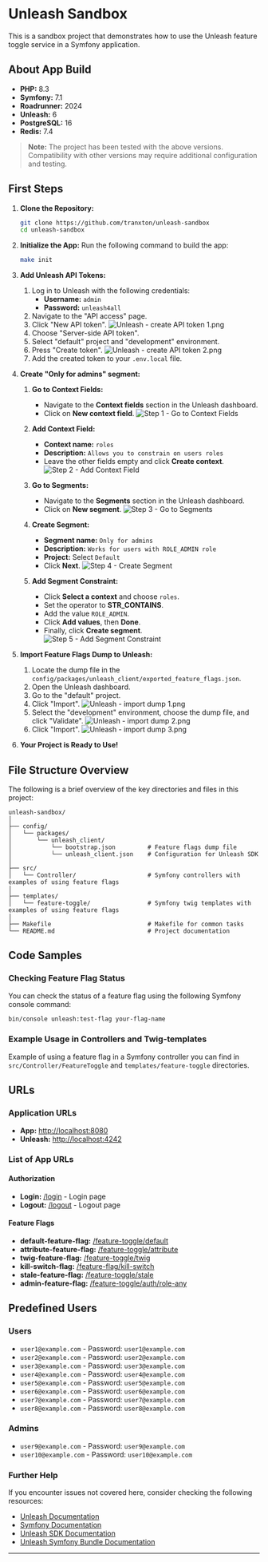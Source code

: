 # Unleash Sandbox

This is a sandbox project that demonstrates how to use the Unleash feature toggle service in a Symfony application.

## About App Build

- **PHP:** 8.3
- **Symfony:** 7.1
- **Roadrunner:** 2024
- **Unleash:** 6
- **PostgreSQL:** 16
- **Redis:** 7.4

> **Note:** The project has been tested with the above versions. Compatibility with other versions may require additional configuration and testing.

## First Steps

1. **Clone the Repository:**
   ```bash
   git clone https://github.com/tranxton/unleash-sandbox
   cd unleash-sandbox
   ```

2. **Initialize the App:**
   Run the following command to build the app:
   ```bash
   make init
   ```

3. **Add Unleash API Tokens:**
    1. Log in to Unleash with the following credentials:
        - **Username:** `admin`
        - **Password:** `unleash4all`
    2. Navigate to the "API access" page.
    3. Click "New API token".
       ![Unleash - create API token 1.png](documentation/images/1_create_api_token.png)
    4. Choose "Server-side API token".
    5. Select "default" project and "development" environment.
    6. Press "Create token".
       ![Unleash - create API token 2.png](documentation/images/2_create_api_token.png)
    7. Add the created token to your `.env.local` file.

4. **Create "Only for admins" segment:**

    1. **Go to Context Fields:**
        - Navigate to the **Context fields** section in the Unleash dashboard.
        - Click on **New context field**.
       ![Step 1 - Go to Context Fields](documentation/images/3_adding_segment.png)

    2. **Add Context Field:**
        - **Context name:** `roles`
        - **Description:** `Allows you to constrain on users roles`
        - Leave the other fields empty and click **Create context**.
       ![Step 2 - Add Context Field](documentation/images/4_adding_segment.png)

    3. **Go to Segments:**
        - Navigate to the **Segments** section in the Unleash dashboard.
        - Click on **New segment**.
       ![Step 3 - Go to Segments](documentation/images/5_adding_segment.png)

    4. **Create Segment:**
        - **Segment name:** `Only for admins`
        - **Description:** `Works for users with ROLE_ADMIN role`
        - **Project:** Select `Default`
        - Click **Next**.
       ![Step 4 - Create Segment](documentation/images/6_adding_segment.png)

    5. **Add Segment Constraint:**
        - Click **Select a context** and choose `roles`.
        - Set the operator to **STR_CONTAINS**.
        - Add the value `ROLE_ADMIN`.
        - Click **Add values**, then **Done**.
        - Finally, click **Create segment**.
       ![Step 5 - Add Segment Constraint](documentation/images/7_adding_segment.png)

5. **Import Feature Flags Dump to Unleash:**
    1. Locate the dump file in the `config/packages/unleash_client/exported_feature_flags.json`.
    2. Open the Unleash dashboard.
    3. Go to the "default" project.
    4. Click "Import".
       ![Unleash - import dump 1.png](documentation/images/9_importing_dump.png)
    5. Select the "development" environment, choose the dump file, and click "Validate".
       ![Unleash - import dump 2.png](documentation/images/10_importing_dump.png)
    6. Click "Import".
       ![Unleash - import dump 3.png](documentation/images/11_importing_dump.png)

6. **Your Project is Ready to Use!**

## File Structure Overview

The following is a brief overview of the key directories and files in this project:

```plaintext
unleash-sandbox/
│
├── config/
│   └── packages/
│       └── unleash_client/
│           └── bootstrap.json         # Feature flags dump file
│           └── unleash_client.json    # Configuration for Unleash SDK
│
├── src/
│   └── Controller/                    # Symfony controllers with examples of using feature flags
│
├── templates/
│   └── feature-toggle/                # Symfony twig templates with examples of using feature flags
│
├── Makefile                           # Makefile for common tasks
└── README.md                          # Project documentation
```

## Code Samples

### Checking Feature Flag Status

You can check the status of a feature flag using the following Symfony console command:

```bash
bin/console unleash:test-flag your-flag-name
```

### Example Usage in Controllers and Twig-templates

Example of using a feature flag in a Symfony controller you can find in `src/Controller/FeatureToggle` 
and `templates/feature-toggle` directories.

## URLs

### Application URLs

- **App:** [http://localhost:8080](http://localhost:8080)
- **Unleash:** [http://localhost:4242](http://localhost:4242)

### List of App URLs

#### Authorization

- **Login:** [/login](http://localhost:8080/login) - Login page
- **Logout:** [/logout](http://localhost:8080/logout) - Logout page

#### Feature Flags

- **default-feature-flag:** [/feature-toggle/default](http://localhost:8080/feature-toggle/default)
- **attribute-feature-flag:** [/feature-toggle/attribute](http://localhost:8080/feature-toggle/attribute)
- **twig-feature-flag:** [/feature-toggle/twig](http://localhost:8080/feature-toggle/twig)
- **kill-switch-flag:** [/feature-flag/kill-switch](http://localhost:8080/feature-flag/kill-switch)
- **stale-feature-flag:** [/feature-toggle/stale](http://localhost:8080/feature-toggle/stale)
- **admin-feature-flag:** [/feature-toggle/auth/role-any](http://localhost:8080/feature-toggle/auth/role-any)

## Predefined Users

### Users

- `user1@example.com` - Password: `user1@example.com`
- `user2@example.com` - Password: `user2@example.com`
- `user3@example.com` - Password: `user3@example.com`
- `user4@example.com` - Password: `user4@example.com`
- `user5@example.com` - Password: `user5@example.com`
- `user6@example.com` - Password: `user6@example.com`
- `user7@example.com` - Password: `user7@example.com`
- `user8@example.com` - Password: `user8@example.com`

### Admins

- `user9@example.com` - Password: `user9@example.com`
- `user10@example.com` - Password: `user10@example.com`

### Further Help

If you encounter issues not covered here, consider checking the following resources:
- [Unleash Documentation](https://docs.getunleash.io/)
- [Symfony Documentation](https://symfony.com/doc/current/index.html)
- [Unleash SDK Documentation](https://docs.getunleash.io/reference/sdks/php)
- [Unleash Symfony Bundle Documentation](https://github.com/Unleash/unleash-client-symfony)

---